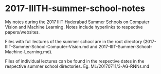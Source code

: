 # 2017-IIITH-summer-school-notes

My notes during the 2017 IIIT Hyderabad Summer Schools on Computer Vision and Machine Learning. Notes include hyperlinks to respective papers/websites.

Files with full lectures of the summer school are in the root directory (2017-IIIT-Summer-School-Computer-Vision.md and 2017-IIIT-Summer-School-Machine-Learning.md).

Files of individual lectures can be found in the respective dates in the respective summer school directories.
Eg. ML/20170711/3-AG-RNNs.md
